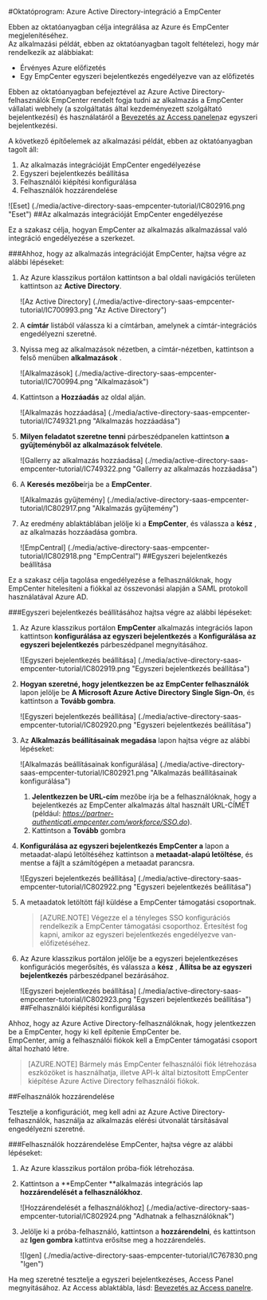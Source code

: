 <properties 
    pageTitle="Oktatóprogram: Azure Active Directory-integráció a EmpCenter |} Microsoft Azure" 
    description="Megtudhatja, hogyan használhatja a EmpCenter az Azure Active Directory ahhoz, hogy az egyszeri bejelentkezés, automatikus kiépítési és az egyéb!" 
    services="active-directory" 
    authors="jeevansd"  
    documentationCenter="na" 
    manager="femila"/>
<tags 
    ms.service="active-directory" 
    ms.devlang="na" 
    ms.topic="article" 
    ms.tgt_pltfrm="na" 
    ms.workload="identity" 
    ms.date="08/16/2016" 
    ms.author="jeedes" />

#<a name="tutorial-azure-active-directory-integration-with-empcenter"></a>Oktatóprogram: Azure Active Directory-integráció a EmpCenter
  
Ebben az oktatóanyagban célja integrálása az Azure és EmpCenter megjelenítéséhez.  
Az alkalmazási példát, ebben az oktatóanyagban tagolt feltételezi, hogy már rendelkezik az alábbiakat:

-   Érvényes Azure előfizetés
-   Egy EmpCenter egyszeri bejelentkezés engedélyezve van az előfizetés
  
Ebben az oktatóanyagban befejeztével az Azure Active Directory-felhasználók EmpCenter rendelt fogja tudni az alkalmazás a EmpCenter vállalati webhely (a szolgáltatás által kezdeményezett szolgáltató bejelentkezési) és használatáról a [Bevezetés az Access panelen](active-directory-saas-access-panel-introduction.md)az egyszeri bejelentkezési.
  
A következő építőelemek az alkalmazási példát, ebben az oktatóanyagban tagolt áll:

1.  Az alkalmazás integrációját EmpCenter engedélyezése
2.  Egyszeri bejelentkezés beállítása
3.  Felhasználói kiépítési konfigurálása
4.  Felhasználók hozzárendelése

![Eset] (./media/active-directory-saas-empcenter-tutorial/IC802916.png "Eset")
##<a name="enabling-the-application-integration-for-empcenter"></a>Az alkalmazás integrációját EmpCenter engedélyezése
  
Ez a szakasz célja, hogyan EmpCenter az alkalmazás alkalmazással való integráció engedélyezése a szerkezet.

###<a name="to-enable-the-application-integration-for-empcenter-perform-the-following-steps"></a>Ahhoz, hogy az alkalmazás integrációját EmpCenter, hajtsa végre az alábbi lépéseket:

1.  Az Azure klasszikus portálon kattintson a bal oldali navigációs területen kattintson az **Active Directory**.

    ![Az Active Directory] (./media/active-directory-saas-empcenter-tutorial/IC700993.png "Az Active Directory")

2.  A **címtár** listából válassza ki a címtárban, amelynek a címtár-integrációs engedélyezni szeretné.

3.  Nyissa meg az alkalmazások nézetben, a címtár-nézetben, kattintson a felső menüben **alkalmazások** .

    ![Alkalmazások] (./media/active-directory-saas-empcenter-tutorial/IC700994.png "Alkalmazások")

4.  Kattintson a **Hozzáadás** az oldal alján.

    ![Alkalmazás hozzáadása] (./media/active-directory-saas-empcenter-tutorial/IC749321.png "Alkalmazás hozzáadása")

5.  **Milyen feladatot szeretne tenni** párbeszédpanelen kattintson **a gyűjteményből az alkalmazások felvétele**.

    ![Gallerry az alkalmazás hozzáadása] (./media/active-directory-saas-empcenter-tutorial/IC749322.png "Gallerry az alkalmazás hozzáadása")

6.  A **Keresés mezőbe**írja be a **EmpCenter**.

    ![Alkalmazás gyűjtemény] (./media/active-directory-saas-empcenter-tutorial/IC802917.png "Alkalmazás gyűjtemény")

7.  Az eredmény ablaktáblában jelölje ki a **EmpCenter**, és válassza a **kész** , az alkalmazás hozzáadása gombra.

    ![EmpCentral] (./media/active-directory-saas-empcenter-tutorial/IC802918.png "EmpCentral")
##<a name="configuring-single-sign-on"></a>Egyszeri bejelentkezés beállítása
  
Ez a szakasz célja tagolása engedélyezése a felhasználóknak, hogy EmpCenter hitelesíteni a fiókkal az összevonási alapján a SAML protokoll használatával Azure AD.

###<a name="to-configure-single-sign-on-perform-the-following-steps"></a>Egyszeri bejelentkezés beállításához hajtsa végre az alábbi lépéseket:

1.  Az Azure klasszikus portálon **EmpCenter** alkalmazás integrációs lapon kattintson **konfigurálása az egyszeri bejelentkezés** a **Konfigurálása az egyszeri bejelentkezés** párbeszédpanel megnyitásához.

    ![Egyszeri bejelentkezés beállítása] (./media/active-directory-saas-empcenter-tutorial/IC802919.png "Egyszeri bejelentkezés beállítása")

2.  **Hogyan szeretné, hogy jelentkezzen be az EmpCenter felhasználók** lapon jelölje be **A Microsoft Azure Active Directory Single Sign-On**, és kattintson a **Tovább gombra**.

    ![Egyszeri bejelentkezés beállítása] (./media/active-directory-saas-empcenter-tutorial/IC802920.png "Egyszeri bejelentkezés beállítása")

3.  Az **Alkalmazás beállításainak megadása** lapon hajtsa végre az alábbi lépéseket:

    ![Alkalmazás beállításainak konfigurálása] (./media/active-directory-saas-empcenter-tutorial/IC802921.png "Alkalmazás beállításainak konfigurálása")

    1.  **Jelentkezzen be URL-cím** mezőbe írja be a felhasználóknak, hogy a bejelentkezés az EmpCenter alkalmazás által használt URL-CÍMÉT (például: *https://partner-authenticati.empcenter.com/workforce/SSO.do*).
    2.  Kattintson a **Tovább** gombra

4.  **Konfigurálása az egyszeri bejelentkezés EmpCenter a** lapon a metaadat-alapú letöltéséhez kattintson a **metaadat-alapú letöltése**, és mentse a fájlt a számítógépen a metaadat parancsra.

    ![Egyszeri bejelentkezés beállítása] (./media/active-directory-saas-empcenter-tutorial/IC802922.png "Egyszeri bejelentkezés beállítása")

5.  A metaadatok letöltött fájl küldése a EmpCenter támogatási csoportnak.

    >[AZURE.NOTE] Végezze el a tényleges SSO konfigurációs rendelkezik a EmpCenter támogatási csoporthoz.
Értesítést fog kapni, amikor az egyszeri bejelentkezés engedélyezve van-előfizetéséhez.

6.  Az Azure klasszikus portálon jelölje be a egyszeri bejelentkezéses konfigurációs megerősítés, és válassza a **kész** , **Állítsa be az egyszeri bejelentkezés** párbeszédpanel bezárásához.

    ![Egyszeri bejelentkezés beállítása] (./media/active-directory-saas-empcenter-tutorial/IC802923.png "Egyszeri bejelentkezés beállítása")
##<a name="configuring-user-provisioning"></a>Felhasználói kiépítési konfigurálása
  
Ahhoz, hogy az Azure Active Directory-felhasználóknak, hogy jelentkezzen be a EmpCenter, hogy ki kell építenie EmpCenter be.  
EmpCenter, amíg a felhasználói fiókok kell a EmpCenter támogatási csoport által hozható létre.

>[AZURE.NOTE] Bármely más EmpCenter felhasználói fiók létrehozása eszközöket is használhatja, illetve API-k által biztosított EmpCenter kiépítése Azure Active Directory felhasználói fiókok.

##<a name="assigning-users"></a>Felhasználók hozzárendelése
  
Tesztelje a konfigurációt, meg kell adni az Azure Active Directory-felhasználók, használja az alkalmazás elérési útvonalát társításával engedélyezni szeretné.

###<a name="to-assign-users-to-empcenter-perform-the-following-steps"></a>Felhasználók hozzárendelése EmpCenter, hajtsa végre az alábbi lépéseket:

1.  Az Azure klasszikus portálon próba-fiók létrehozása.

2.  Kattintson a **EmpCenter **alkalmazás integrációs lap **hozzárendelését a felhasználókhoz**.

    ![Hozzárendelését a felhasználókhoz] (./media/active-directory-saas-empcenter-tutorial/IC802924.png "Adhatnak a felhasználóknak")

3.  Jelölje ki a próba-felhasználó, kattintson a **hozzárendelni**, és kattintson az **Igen gombra** kattintva erősítse meg a hozzárendelés.

    ![Igen] (./media/active-directory-saas-empcenter-tutorial/IC767830.png "Igen")
  
Ha meg szeretné tesztelje a egyszeri bejelentkezéses, Access Panel megnyitásához. Az Access ablaktábla, lásd: [Bevezetés az Access panelre](active-directory-saas-access-panel-introduction.md).